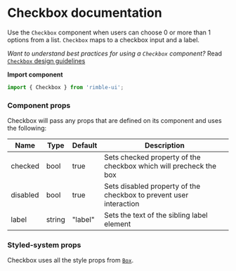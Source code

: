 # Checkbox documentation

Use the `Checkbox` component when users can choose 0 or more than 1 options from a list. `Checkbox` maps to a checkbox input and a label.

_Want to understand best practices for using a `Checkbox` component?_ Read [`Checkbox` design guidelines](https://consensys.github.io/rimble-ui/?path=/story/components-form-checkboxes--design-guidelines)

**Import component**

```jsx
import { Checkbox } from 'rimble-ui';
```

<!-- STORY -->

### Component props

Checkbox will pass any props that are defined on its component and uses the following:

| Name     | Type   | Default | Description                                                        |
| -------- | ------ | ------- | ------------------------------------------------------------------ |
| checked  | bool   | true    | Sets checked property of the checkbox which will precheck the box  |
| disabled | bool   | true    | Sets disabled property of the checkbox to prevent user interaction |
| label    | string | "label" | Sets the text of the sibling label element                         |

### Styled-system props

Checkbox uses all the style props from [`Box`](https://consensys.github.io/rimble-ui/?path=/story/components-layout-box--documentation).

